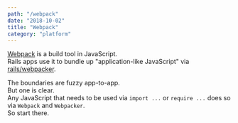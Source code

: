 ```yaml
---
path: "/webpack"
date: "2018-10-02"
title: "Webpack"
category: "platform"
---
```


[Webpack](https://webpack.js.org) is a build tool in JavaScript.  
Rails apps use it to bundle up "application-like JavaScript" via [rails/webpacker](https://github.com/rails/webpacker).  

The boundaries are fuzzy app-to-app.  
But one is clear.  
Any JavaScript that needs to be used via `import ...` or `require ...` does so via `Webpack` and `Webpacker`.  
So start there.  